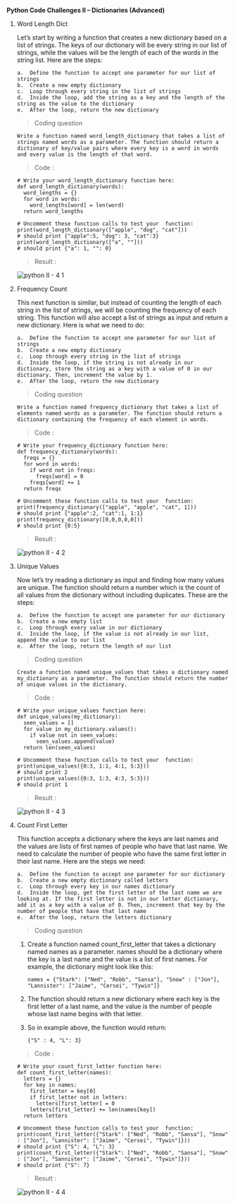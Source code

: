 **Python Code Challenges II – Dictionaries (Advanced)**

1.  Word Length Dict

    Let’s start by writing a function that creates a new dictionary based on a list of strings. The keys of our dictionary will be every string in our list of strings, while the values will be the length of each of the words in the string list. Here are the steps:

        a.  Define the function to accept one parameter for our list of strings
        b.  Create a new empty dictionary
        c.  Loop through every string in the list of strings
        d.  Inside the loop, add the string as a key and the length of the string as the value to the dictionary
        e.  After the loop, return the new dictionary

    >   Coding question

        Write a function named word_length_dictionary that takes a list of strings named words as a parameter. The function should return a dictionary of key/value pairs where every key is a word in words and every value is the length of that word.

    >   Code    :

        # Write your word_length_dictionary function here:
        def word_length_dictionary(words):
          word_lengths = {}
          for word in words:
            word_lengths[word] = len(word)
          return word_lengths

        # Uncomment these function calls to test your  function:
        print(word_length_dictionary(["apple", "dog", "cat"]))
        # should print {"apple":5, "dog": 3, "cat":3}
        print(word_length_dictionary(["a", ""]))
        # should print {"a": 1, "": 0}

    >   Result  :

    ![python II - 4 1](https://user-images.githubusercontent.com/74751990/203868526-4d4581d3-5776-4477-bff1-3c0e3348dbc6.jpg)

2.  Frequency Count

    This next function is similar, but instead of counting the length of each string in the list of strings, we will be counting the frequency of each string. This function will also accept a list of strings as input and return a new dictionary. Here is what we need to do:

        a.  Define the function to accept one parameter for our list of strings
        b.  Create a new empty dictionary
        c.  Loop through every string in the list of strings
        d.  Inside the loop, if the string is not already in our dictionary, store the string as a key with a value of 0 in our dictionary. Then, increment the value by 1.
        e.  After the loop, return the new dictionary

    >   Coding question

        Write a function named frequency_dictionary that takes a list of elements named words as a parameter. The function should return a dictionary containing the frequency of each element in words.

    >   Code    :

        # Write your frequency_dictionary function here:
        def frequency_dictionary(words):
          freqs = {}
          for word in words:
            if word not in freqs:
              freqs[word] = 0
            freqs[word] += 1
          return freqs

        # Uncomment these function calls to test your  function:
        print(frequency_dictionary(["apple", "apple", "cat", 1]))
        # should print {"apple":2, "cat":1, 1:1}
        print(frequency_dictionary([0,0,0,0,0]))
        # should print {0:5}

    >   Result  :

    ![python II - 4 2](https://user-images.githubusercontent.com/74751990/203868897-bb83bbfe-d4fd-4e3e-ab5f-e0c24dcb0ab9.jpg)

3.  Unique Values

    Now let’s try reading a dictionary as input and finding how many values are unique. The function should return a number which is the count of all values from the dictionary without including duplicates. These are the steps:

        a.  Define the function to accept one parameter for our dictionary
        b.  Create a new empty list
        c.  Loop through every value in our dictionary
        d.  Inside the loop, if the value is not already in our list, append the value to our list
        e.  After the loop, return the length of our list

    >   Coding question

        Create a function named unique_values that takes a dictionary named my_dictionary as a parameter. The function should return the number of unique values in the dictionary.

    >   Code    :

        # Write your unique_values function here:
        def unique_values(my_dictionary):
          seen_values = []
          for value in my_dictionary.values():
            if value not in seen_values:
              seen_values.append(value)
          return len(seen_values)

        # Uncomment these function calls to test your  function:
        print(unique_values({0:3, 1:1, 4:1, 5:3}))
        # should print 2
        print(unique_values({0:3, 1:3, 4:3, 5:3}))
        # should print 1

    >   Result  :

    ![python II - 4 3](https://user-images.githubusercontent.com/74751990/204062922-b4cd40fb-b7ca-46c6-8be9-33e12e3d5bd1.jpg)

4.  Count First Letter

    This function accepts a dictionary where the keys are last names and the values are lists of first names of people who have that last name. We need to calculate the number of people who have the same first letter in their last name. Here are the steps we need:

        a.  Define the function to accept one parameter for our dictionary
        b.  Create a new empty dictionary called letters
        c.  Loop through every key in our names dictionary
        d.  Inside the loop, get the first letter of the last name we are looking at. If the first letter is not in our letter dictionary, add it as a key with a value of 0. Then, increment that key by the number of people that have that last name
        e.  After the loop, return the letters dictionary

    >   Coding question

    1.  Create a function named count_first_letter that takes a dictionary named names as a parameter. names should be a dictionary where the key is a last name and the value is a list of first names. For example, the dictionary might look like this:

            names = {"Stark": ["Ned", "Robb", "Sansa"], "Snow" : ["Jon"], "Lannister": ["Jaime", "Cersei", "Tywin"]}

    2.  The function should return a new dictionary where each key is the first letter of a last name, and the value is the number of people whose last name begins with that letter.

    3.  So in example above, the function would return:

            {"S" : 4, "L": 3}

    >   Code    :

        # Write your count_first_letter function here:
        def count_first_letter(names):
          letters = {}
          for key in names:
            first_letter = key[0]
            if first_letter not in letters:
              letters[first_letter] = 0
            letters[first_letter] += len(names[key])
          return letters

        # Uncomment these function calls to test your  function:
        print(count_first_letter({"Stark": ["Ned", "Robb", "Sansa"], "Snow" : ["Jon"], "Lannister": ["Jaime", "Cersei", "Tywin"]}))
        # should print {"S": 4, "L": 3}
        print(count_first_letter({"Stark": ["Ned", "Robb", "Sansa"], "Snow" : ["Jon"], "Sannister": ["Jaime", "Cersei", "Tywin"]}))
        # should print {"S": 7}

    >   Result  :

    ![python II - 4 4](https://user-images.githubusercontent.com/74751990/204063345-a1a23d5b-e8f2-47db-a48a-556a72ae7576.jpg)
